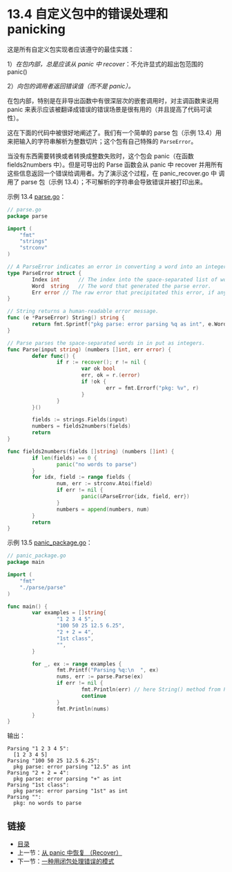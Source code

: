 # 13.4 自定义包中的错误处理和 panicking

这是所有自定义包实现者应该遵守的最佳实践：

1）*在包内部，总是应该从 panic 中 recover*：不允许显式的超出包范围的 panic()

2）*向包的调用者返回错误值（而不是 panic）。*

在包内部，特别是在非导出函数中有很深层次的嵌套调用时，对主调函数来说用 panic 来表示应该被翻译成错误的错误场景是很有用的（并且提高了代码可读性）。

这在下面的代码中被很好地阐述了。我们有一个简单的 parse 包（示例 13.4）用来把输入的字符串解析为整数切片；这个包有自己特殊的 `ParseError`。

当没有东西需要转换或者转换成整数失败时，这个包会 panic（在函数 fields2numbers 中）。但是可导出的 Parse 函数会从 panic 中 recover 并用所有这些信息返回一个错误给调用者。为了演示这个过程，在 panic_recover.go 中 调用了 parse 包（示例 13.4）；不可解析的字符串会导致错误并被打印出来。

示例 13.4 [parse.go](examples/chapter_13/parse/parse.go)：

```go
// parse.go
package parse

import (
	"fmt"
	"strings"
	"strconv"
)

// A ParseError indicates an error in converting a word into an integer.
type ParseError struct {
        Index int      // The index into the space-separated list of words.
        Word  string   // The word that generated the parse error.
        Err error // The raw error that precipitated this error, if any.
}

// String returns a human-readable error message.
func (e *ParseError) String() string {
        return fmt.Sprintf("pkg parse: error parsing %q as int", e.Word)
}

// Parse parses the space-separated words in in put as integers.
func Parse(input string) (numbers []int, err error) {
        defer func() {
                if r := recover(); r != nil {
                        var ok bool
                        err, ok = r.(error)
                        if !ok {
                                err = fmt.Errorf("pkg: %v", r)
                        }
                }
        }()

        fields := strings.Fields(input)
        numbers = fields2numbers(fields)
        return
}

func fields2numbers(fields []string) (numbers []int) {
        if len(fields) == 0 {
                panic("no words to parse")
        }
        for idx, field := range fields {
                num, err := strconv.Atoi(field)
                if err != nil {
                        panic(&ParseError{idx, field, err})
                }
                numbers = append(numbers, num)
        }
        return
}

```

示例 13.5 [panic_package.go](examples/chapter_13/panic_package.go)：

```go
// panic_package.go
package main

import (
	"fmt"
	"./parse/parse"
)

func main() {
        var examples = []string{
                "1 2 3 4 5",
                "100 50 25 12.5 6.25",
                "2 + 2 = 4",
                "1st class",
                "",
        }

        for _, ex := range examples {
                fmt.Printf("Parsing %q:\n  ", ex)
                nums, err := parse.Parse(ex)
                if err != nil {
                        fmt.Println(err) // here String() method from ParseError is used
                        continue
                }
                fmt.Println(nums)
        }
}

```

输出：

```
Parsing "1 2 3 4 5":
  [1 2 3 4 5]
Parsing "100 50 25 12.5 6.25":
  pkg parse: error parsing "12.5" as int
Parsing "2 + 2 = 4":
  pkg parse: error parsing "+" as int
Parsing "1st class":
  pkg parse: error parsing "1st" as int
Parsing "":
  pkg: no words to parse

```


## 链接

- [目录](directory.md)
- 上一节：[从 panic 中恢复 （Recover）](13.3.md)
- 下一节：[一种用闭包处理错误的模式](13.5.md)
